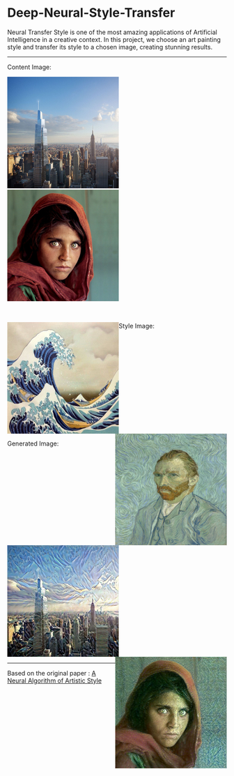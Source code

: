 # Deep-Neural-Style-Transfer
Neural Transfer Style is one of the most amazing applications of Artificial Intelligence in a creative context. In this project, we choose an art painting style and transfer its style to a chosen image, creating stunning results.

---

Content Image:
<p align="left" width="100%">
  <img src="https://github.com/devrajPriyadarshi/Deep-Neural-Style-Transfer/blob/main/Content/city0.jpg" width="256" height="256">
  <img src="https://github.com/devrajPriyadarshi/Deep-Neural-Style-Transfer/blob/main/Content/people2.jpg" width="256" height="256">
</p>
  
<br clear="left"/>

Style Image:
<img align="left" src="https://github.com/devrajPriyadarshi/Deep-Neural-Style-Transfer/blob/main/Style/0.jpg" width="256" height="256">
<img align="right" src="https://github.com/devrajPriyadarshi/Deep-Neural-Style-Transfer/blob/main/Style/1.jpg" width="256" height="256">

<br clear="left"/>

Generated Image:
<img align="left" src="https://github.com/devrajPriyadarshi/Deep-Neural-Style-Transfer/blob/main/Results/city0.jpg" width="256" height="256">
<img align="right" src="https://github.com/devrajPriyadarshi/Deep-Neural-Style-Transfer/blob/main/Results/people2.jpg" width="256" height="256">

<br clear="left"/>

---
Based on the original paper : [A Neural Algorithm of Artistic Style](https://arxiv.org/abs/1508.06576)
